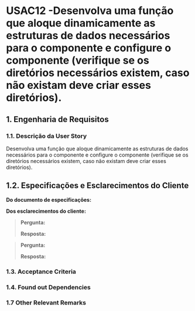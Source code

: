 # USAC12 -Desenvolva uma função que aloque dinamicamente as estruturas de dados necessários para o componente e configure o componente (verifique se os diretórios necessários existem, caso não existam deve criar esses diretórios).
## 1. Engenharia de Requisitos

### 1.1. Descrição da User Story

Desenvolva uma função que aloque dinamicamente as estruturas de dados necessários para o componente e configure o componente (verifique se os diretórios necessários existem, caso não existam deve criar esses diretórios).

## 1.2. Especificações e Esclarecimentos do Cliente

**Do documento de especificações:**


**Dos esclarecimentos do cliente:**

> **Pergunta:**
>
> **Resposta:**

> **Pergunta:**
>
> **Resposta:**

### 1.3. Acceptance Criteria


### 1.4. Found out Dependencies


### 1.7 Other Relevant Remarks

